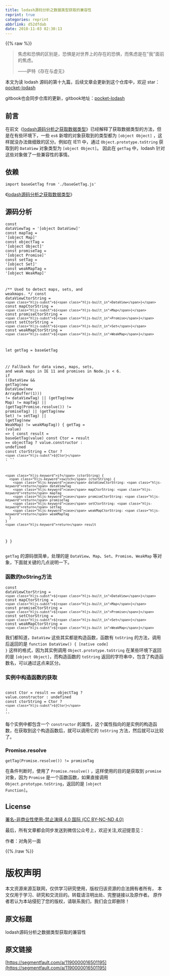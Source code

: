 ```yaml
---
title: lodash源码分析之数据类型获取的兼容性
reprint: true
categories: reprint
abbrlink: d52dfdab
date: 2018-11-03 02:30:13
---
```


{{% raw %}}
<blockquote>&#x7126;&#x8651;&#x548C;&#x6050;&#x60E7;&#x7684;&#x533A;&#x522B;&#x662F;&#xFF0C;&#x6050;&#x60E7;&#x662F;&#x5BF9;&#x4E16;&#x754C;&#x4E0A;&#x7684;&#x5B58;&#x5728;&#x7684;&#x6050;&#x60E7;&#xFF0C;&#x800C;&#x7126;&#x8651;&#x662F;&#x5728;&quot;&#x6211;&quot;&#x9762;&#x524D;&#x7684;&#x7126;&#x8651;&#x3002;<p>&#x2014;&#x2014;&#x8428;&#x7279;&#x300A;&#x5B58;&#x5728;&#x4E0E;&#x865A;&#x65E0;&#x300B;</p></blockquote><p>&#x672C;&#x6587;&#x4E3A;&#x8BFB; lodash &#x6E90;&#x7801;&#x7684;&#x7B2C;&#x5341;&#x4E5D;&#x7BC7;&#xFF0C;&#x540E;&#x7EED;&#x6587;&#x7AE0;&#x4F1A;&#x66F4;&#x65B0;&#x5230;&#x8FD9;&#x4E2A;&#x4ED3;&#x5E93;&#x4E2D;&#xFF0C;&#x6B22;&#x8FCE; star&#xFF1A;<a href="https://github.com/yeyuqiudeng/pocket-lodash" rel="nofollow noreferrer" target="_blank">pocket-lodash</a></p><p>gitbook&#x4E5F;&#x4F1A;&#x540C;&#x6B65;&#x4ED3;&#x5E93;&#x7684;&#x66F4;&#x65B0;&#xFF0C;gitbook&#x5730;&#x5740;&#xFF1A;<a href="https://www.gitbook.com/book/yeyuqiudeng/pocket-lodash/details" rel="nofollow noreferrer" target="_blank">pocket-lodash</a></p><h2 id="articleHeader0">&#x524D;&#x8A00;</h2><p>&#x5728;&#x524D;&#x6587;&#x300A;<a href="https://github.com/yeyuqiudeng/pocket-lodash/issues/19" rel="nofollow noreferrer" target="_blank">lodash&#x6E90;&#x7801;&#x5206;&#x6790;&#x4E4B;&#x83B7;&#x53D6;&#x6570;&#x636E;&#x7C7B;&#x578B;</a>&#x300B;&#x5DF2;&#x7ECF;&#x89E3;&#x91CA;&#x4E86;&#x83B7;&#x53D6;&#x6570;&#x636E;&#x7C7B;&#x578B;&#x7684;&#x65B9;&#x6CD5;&#xFF0C;&#x4F46;&#x662F;&#x5728;&#x6709;&#x4E9B;&#x73AF;&#x5883;&#x4E0B;&#xFF0C;&#x4E00;&#x4E9B; <code>es6</code> &#x65B0;&#x589E;&#x7684;&#x5BF9;&#x8C61;&#x83B7;&#x53D6;&#x5230;&#x7684;&#x7C7B;&#x578B;&#x90FD;&#x4E3A; <code>[object Object]</code> &#xFF0C;&#x8FD9;&#x6837;&#x5C31;&#x6CA1;&#x529E;&#x6CD5;&#x505A;&#x7EC6;&#x81F4;&#x7684;&#x533A;&#x5206;&#x3002;&#x4F8B;&#x5982;&#x5728; IE11 &#x4E2D;&#xFF0C;&#x901A;&#x8FC7; <code>Object.prototype.toString</code> &#x83B7;&#x53D6;&#x5230;&#x7684; <code>DataView</code> &#x5BF9;&#x8C61;&#x7C7B;&#x578B;&#x4E3A; <code>[object Object]</code>&#x3002; &#x56E0;&#x6B64;&#x5728; <code>getTag</code> &#x4E2D;&#xFF0C;lodash &#x9488;&#x5BF9;&#x8FD9;&#x4E9B;&#x5BF9;&#x8C61;&#x505A;&#x4E86;&#x4E00;&#x4E9B;&#x517C;&#x5BB9;&#x6027;&#x7684;&#x4E8B;&#x60C5;&#x3002;</p><h2 id="articleHeader1">&#x4F9D;&#x8D56;</h2><div class="widget-codetool" style="display:none"><div class="widget-codetool--inner"><span class="selectCode code-tool" data-toggle="tooltip" data-placement="top" title="" data-original-title="&#x5168;&#x9009;"></span> <span type="button" class="copyCode code-tool" data-toggle="tooltip" data-placement="top" data-clipboard-text="import baseGetTag from &apos;./baseGetTag.js&apos;" title="" data-original-title="&#x590D;&#x5236;"></span> <span type="button" class="saveToNote code-tool" data-toggle="tooltip" data-placement="top" title="" data-original-title="&#x653E;&#x8FDB;&#x7B14;&#x8BB0;"></span></div></div><pre class="javascript hljs"><code class="javascript" style="word-break:break-word;white-space:initial"><span class="hljs-keyword">import</span> baseGetTag <span class="hljs-keyword">from</span> <span class="hljs-string">&apos;./baseGetTag.js&apos;</span></code></pre><p>&#x300A;<a href="https://github.com/yeyuqiudeng/pocket-lodash/issues/19" rel="nofollow noreferrer" target="_blank">lodash&#x6E90;&#x7801;&#x5206;&#x6790;&#x4E4B;&#x83B7;&#x53D6;&#x6570;&#x636E;&#x7C7B;&#x578B;</a>&#x300B;</p><h2 id="articleHeader2">&#x6E90;&#x7801;&#x5206;&#x6790;</h2><div class="widget-codetool" style="display:none"><div class="widget-codetool--inner"><span class="selectCode code-tool" data-toggle="tooltip" data-placement="top" title="" data-original-title="&#x5168;&#x9009;"></span> <span type="button" class="copyCode code-tool" data-toggle="tooltip" data-placement="top" data-clipboard-text="const dataViewTag = &apos;[object DataView]&apos;
const mapTag = &apos;[object Map]&apos;
const objectTag = &apos;[object Object]&apos;
const promiseTag = &apos;[object Promise]&apos;
const setTag = &apos;[object Set]&apos;
const weakMapTag = &apos;[object WeakMap]&apos;

/** Used to detect maps, sets, and weakmaps. */
const dataViewCtorString = `${DataView}`
const mapCtorString = `${Map}`
const promiseCtorString = `${Promise}`
const setCtorString = `${Set}`
const weakMapCtorString = `${WeakMap}`

let getTag = baseGetTag

// Fallback for data views, maps, sets, and weak maps in IE 11 and promises in Node.js &lt; 6.
if ((DataView &amp;&amp; getTag(new DataView(new ArrayBuffer(1))) != dataViewTag) ||
    (getTag(new Map) != mapTag) ||
    (getTag(Promise.resolve()) != promiseTag) ||
    (getTag(new Set) != setTag) ||
    (getTag(new WeakMap) != weakMapTag)) {
  getTag = (value) =&gt; {
    const result = baseGetTag(value)
    const Ctor = result == objectTag ? value.constructor : undefined
    const ctorString = Ctor ? `${Ctor}` : &apos;&apos;

    if (ctorString) {
      switch (ctorString) {
        case dataViewCtorString: return dataViewTag
        case mapCtorString: return mapTag
        case promiseCtorString: return promiseTag
        case setCtorString: return setTag
        case weakMapCtorString: return weakMapTag
      }
    }
    return result
  }
}" title="" data-original-title="&#x590D;&#x5236;"></span> <span type="button" class="saveToNote code-tool" data-toggle="tooltip" data-placement="top" title="" data-original-title="&#x653E;&#x8FDB;&#x7B14;&#x8BB0;"></span></div></div><pre class="javascript hljs"><code class="javascript"><span class="hljs-keyword">const</span> dataViewTag = <span class="hljs-string">&apos;[object DataView]&apos;</span>
<span class="hljs-keyword">const</span> mapTag = <span class="hljs-string">&apos;[object Map]&apos;</span>
<span class="hljs-keyword">const</span> objectTag = <span class="hljs-string">&apos;[object Object]&apos;</span>
<span class="hljs-keyword">const</span> promiseTag = <span class="hljs-string">&apos;[object Promise]&apos;</span>
<span class="hljs-keyword">const</span> setTag = <span class="hljs-string">&apos;[object Set]&apos;</span>
<span class="hljs-keyword">const</span> weakMapTag = <span class="hljs-string">&apos;[object WeakMap]&apos;</span>

<span class="hljs-comment">/** Used to detect maps, sets, and weakmaps. */</span>
<span class="hljs-keyword">const</span> dataViewCtorString = <span class="hljs-string">`<span class="hljs-subst">${<span class="hljs-built_in">DataView</span>}</span>`</span>
<span class="hljs-keyword">const</span> mapCtorString = <span class="hljs-string">`<span class="hljs-subst">${<span class="hljs-built_in">Map</span>}</span>`</span>
<span class="hljs-keyword">const</span> promiseCtorString = <span class="hljs-string">`<span class="hljs-subst">${<span class="hljs-built_in">Promise</span>}</span>`</span>
<span class="hljs-keyword">const</span> setCtorString = <span class="hljs-string">`<span class="hljs-subst">${<span class="hljs-built_in">Set</span>}</span>`</span>
<span class="hljs-keyword">const</span> weakMapCtorString = <span class="hljs-string">`<span class="hljs-subst">${<span class="hljs-built_in">WeakMap</span>}</span>`</span>

<span class="hljs-keyword">let</span> getTag = baseGetTag

<span class="hljs-comment">// Fallback for data views, maps, sets, and weak maps in IE 11 and promises in Node.js &lt; 6.</span>
<span class="hljs-keyword">if</span> ((<span class="hljs-built_in">DataView</span> &amp;&amp; getTag(<span class="hljs-keyword">new</span> <span class="hljs-built_in">DataView</span>(<span class="hljs-keyword">new</span> <span class="hljs-built_in">ArrayBuffer</span>(<span class="hljs-number">1</span>))) != dataViewTag) ||
    (getTag(<span class="hljs-keyword">new</span> <span class="hljs-built_in">Map</span>) != mapTag) ||
    (getTag(<span class="hljs-built_in">Promise</span>.resolve()) != promiseTag) ||
    (getTag(<span class="hljs-keyword">new</span> <span class="hljs-built_in">Set</span>) != setTag) ||
    (getTag(<span class="hljs-keyword">new</span> <span class="hljs-built_in">WeakMap</span>) != weakMapTag)) {
  getTag = <span class="hljs-function">(<span class="hljs-params">value</span>) =&gt;</span> {
    <span class="hljs-keyword">const</span> result = baseGetTag(value)
    <span class="hljs-keyword">const</span> Ctor = result == objectTag ? value.constructor : <span class="hljs-literal">undefined</span>
    <span class="hljs-keyword">const</span> ctorString = Ctor ? <span class="hljs-string">`<span class="hljs-subst">${Ctor}</span>`</span> : <span class="hljs-string">&apos;&apos;</span>

    <span class="hljs-keyword">if</span> (ctorString) {
      <span class="hljs-keyword">switch</span> (ctorString) {
        <span class="hljs-keyword">case</span> dataViewCtorString: <span class="hljs-keyword">return</span> dataViewTag
        <span class="hljs-keyword">case</span> mapCtorString: <span class="hljs-keyword">return</span> mapTag
        <span class="hljs-keyword">case</span> promiseCtorString: <span class="hljs-keyword">return</span> promiseTag
        <span class="hljs-keyword">case</span> setCtorString: <span class="hljs-keyword">return</span> setTag
        <span class="hljs-keyword">case</span> weakMapCtorString: <span class="hljs-keyword">return</span> weakMapTag
      }
    }
    <span class="hljs-keyword">return</span> result
  }
}</code></pre><p><code>getTag</code> &#x7684;&#x6E90;&#x7801;&#x5F88;&#x7B80;&#x5355;&#xFF0C;&#x5904;&#x7406;&#x7684;&#x662F; <code>DataView</code>&#x3001;<code>Map</code>&#x3001;<code>Set</code>&#x3001;<code>Promise</code>&#x3001;<code>WeakMap</code> &#x7B49;&#x5BF9;&#x8C61;&#xFF0C;&#x4E0B;&#x9762;&#x5C31;&#x5173;&#x952E;&#x7684;&#x51E0;&#x70B9;&#x8BF4;&#x660E;&#x4E00;&#x4E0B;&#x3002;</p><h3 id="articleHeader3">&#x51FD;&#x6570;&#x7684;toString&#x65B9;&#x6CD5;</h3><div class="widget-codetool" style="display:none"><div class="widget-codetool--inner"><span class="selectCode code-tool" data-toggle="tooltip" data-placement="top" title="" data-original-title="&#x5168;&#x9009;"></span> <span type="button" class="copyCode code-tool" data-toggle="tooltip" data-placement="top" data-clipboard-text="const dataViewCtorString = `${DataView}`
const mapCtorString = `${Map}`
const promiseCtorString = `${Promise}`
const setCtorString = `${Set}`
const weakMapCtorString = `${WeakMap}`" title="" data-original-title="&#x590D;&#x5236;"></span> <span type="button" class="saveToNote code-tool" data-toggle="tooltip" data-placement="top" title="" data-original-title="&#x653E;&#x8FDB;&#x7B14;&#x8BB0;"></span></div></div><pre class="javascript hljs"><code class="javascript"><span class="hljs-keyword">const</span> dataViewCtorString = <span class="hljs-string">`<span class="hljs-subst">${<span class="hljs-built_in">DataView</span>}</span>`</span>
<span class="hljs-keyword">const</span> mapCtorString = <span class="hljs-string">`<span class="hljs-subst">${<span class="hljs-built_in">Map</span>}</span>`</span>
<span class="hljs-keyword">const</span> promiseCtorString = <span class="hljs-string">`<span class="hljs-subst">${<span class="hljs-built_in">Promise</span>}</span>`</span>
<span class="hljs-keyword">const</span> setCtorString = <span class="hljs-string">`<span class="hljs-subst">${<span class="hljs-built_in">Set</span>}</span>`</span>
<span class="hljs-keyword">const</span> weakMapCtorString = <span class="hljs-string">`<span class="hljs-subst">${<span class="hljs-built_in">WeakMap</span>}</span>`</span></code></pre><p>&#x6211;&#x4EEC;&#x90FD;&#x77E5;&#x9053;&#xFF0C;<code>DataView</code> &#x8FD9;&#x4E9B;&#x5176;&#x5B9E;&#x90FD;&#x662F;&#x6784;&#x9020;&#x51FD;&#x6570;&#xFF0C;&#x51FD;&#x6570;&#x6709; <code>toString</code> &#x7684;&#x65B9;&#x6CD5;&#xFF0C;&#x8C03;&#x7528;&#x540E;&#x8FD4;&#x56DE;&#x7684;&#x662F; <code>function DataView() { [native code] }</code> &#x8FD9;&#x6837;&#x7684;&#x683C;&#x5F0F;&#xFF0C;&#x56E0;&#x4E3A;&#x5176;&#x5B9E;&#x4F8B;&#x8C03;&#x7528; <code>Object.prototype.toString</code> &#x5728;&#x67D0;&#x4E9B;&#x73AF;&#x5883;&#x4E0B;&#x8FD4;&#x56DE;&#x7684;&#x662F; <code>[object Object]</code>&#xFF0C;&#x800C;&#x6784;&#x9020;&#x51FD;&#x6570;&#x7684; <code>toString</code> &#x8FD4;&#x56DE;&#x7684;&#x5B57;&#x7B26;&#x4E32;&#x4E2D;&#xFF0C;&#x5305;&#x542B;&#x4E86;&#x6784;&#x9020;&#x51FD;&#x6570;&#x540D;&#xFF0C;&#x53EF;&#x4EE5;&#x901A;&#x8FC7;&#x8FD9;&#x70B9;&#x6765;&#x533A;&#x5206;&#x3002;</p><h3 id="articleHeader4">&#x5B9E;&#x4F8B;&#x4E2D;&#x6784;&#x9020;&#x51FD;&#x6570;&#x7684;&#x83B7;&#x53D6;</h3><div class="widget-codetool" style="display:none"><div class="widget-codetool--inner"><span class="selectCode code-tool" data-toggle="tooltip" data-placement="top" title="" data-original-title="&#x5168;&#x9009;"></span> <span type="button" class="copyCode code-tool" data-toggle="tooltip" data-placement="top" data-clipboard-text=" const Ctor = result == objectTag ? value.constructor : undefined
 const ctorString = Ctor ? `${Ctor}` : &apos;&apos;" title="" data-original-title="&#x590D;&#x5236;"></span> <span type="button" class="saveToNote code-tool" data-toggle="tooltip" data-placement="top" title="" data-original-title="&#x653E;&#x8FDB;&#x7B14;&#x8BB0;"></span></div></div><pre class="javascript hljs"><code class="javascript"> <span class="hljs-keyword">const</span> Ctor = result == objectTag ? value.constructor : <span class="hljs-literal">undefined</span>
 <span class="hljs-keyword">const</span> ctorString = Ctor ? <span class="hljs-string">`<span class="hljs-subst">${Ctor}</span>`</span> : <span class="hljs-string">&apos;&apos;</span></code></pre><p>&#x6BCF;&#x4E2A;&#x5B9E;&#x4F8B;&#x4E2D;&#x90FD;&#x5305;&#x542B;&#x4E00;&#x4E2A; <code>constructor</code> &#x7684;&#x5C5E;&#x6027;&#xFF0C;&#x8FD9;&#x4E2A;&#x5C5E;&#x6027;&#x6307;&#x5411;&#x7684;&#x662F;&#x5B9E;&#x4F8B;&#x7684;&#x6784;&#x9020;&#x51FD;&#x6570;&#xFF0C;&#x5728;&#x83B7;&#x53D6;&#x5230;&#x8FD9;&#x4E2A;&#x6784;&#x9020;&#x51FD;&#x6570;&#x540E;&#xFF0C;&#x5C31;&#x53EF;&#x4EE5;&#x8C03;&#x7528;&#x5B83;&#x7684; <code>toString</code> &#x65B9;&#x6CD5;&#xFF0C;&#x7136;&#x540E;&#x5C31;&#x53EF;&#x4EE5;&#x6BD4;&#x8F83;&#x4E86;&#x3002;</p><h3 id="articleHeader5">Promise.resolve</h3><div class="widget-codetool" style="display:none"><div class="widget-codetool--inner"><span class="selectCode code-tool" data-toggle="tooltip" data-placement="top" title="" data-original-title="&#x5168;&#x9009;"></span> <span type="button" class="copyCode code-tool" data-toggle="tooltip" data-placement="top" data-clipboard-text="getTag(Promise.resolve()) != promiseTag" title="" data-original-title="&#x590D;&#x5236;"></span> <span type="button" class="saveToNote code-tool" data-toggle="tooltip" data-placement="top" title="" data-original-title="&#x653E;&#x8FDB;&#x7B14;&#x8BB0;"></span></div></div><pre class="javascript hljs"><code class="javascript" style="word-break:break-word;white-space:initial">getTag(<span class="hljs-built_in">Promise</span>.resolve()) != promiseTag</code></pre><p>&#x5728;&#x6761;&#x4EF6;&#x5224;&#x65AD;&#x65F6;&#xFF0C;&#x4F7F;&#x7528;&#x4E86; <code>Promise.resolve()</code> &#xFF0C;&#x8FD9;&#x6837;&#x4F7F;&#x7528;&#x7684;&#x76EE;&#x7684;&#x662F;&#x83B7;&#x53D6;&#x5230; <code>promise</code> &#x5BF9;&#x8C61;&#xFF0C;&#x56E0;&#x4E3A; <code>Promise</code> &#x662F;&#x4E00;&#x4E2A;&#x51FD;&#x6570;&#x51FD;&#x6570;&#xFF0C;&#x5982;&#x679C;&#x76F4;&#x63A5;&#x8C03;&#x7528; <code>Object.prototype.toString</code>&#xFF0C;&#x8FD4;&#x56DE;&#x7684;&#x662F; <code>[object Function]</code>&#x3002;</p><h2 id="articleHeader6">License</h2><p><a href="http://creativecommons.org/licenses/by-nc-nd/4.0/" rel="nofollow noreferrer" target="_blank">&#x7F72;&#x540D;-&#x975E;&#x5546;&#x4E1A;&#x6027;&#x4F7F;&#x7528;-&#x7981;&#x6B62;&#x6F14;&#x7ECE; 4.0 &#x56FD;&#x9645; (CC BY-NC-ND 4.0)</a></p><p>&#x6700;&#x540E;&#xFF0C;&#x6240;&#x6709;&#x6587;&#x7AE0;&#x90FD;&#x4F1A;&#x540C;&#x6B65;&#x53D1;&#x9001;&#x5230;&#x5FAE;&#x4FE1;&#x516C;&#x4F17;&#x53F7;&#x4E0A;&#xFF0C;&#x6B22;&#x8FCE;&#x5173;&#x6CE8;,&#x6B22;&#x8FCE;&#x63D0;&#x610F;&#x89C1;&#xFF1A; <span class="img-wrap"><img data-src="/img/remote/1460000011338189" src="https://static.alili.tech/img/remote/1460000011338189" alt="" title="" style="cursor:pointer"></span></p><p>&#x4F5C;&#x8005;&#xFF1A;&#x5BF9;&#x89D2;&#x53E6;&#x4E00;&#x9762;</p>
{{% /raw %}}

# 版权声明
本文资源来源互联网，仅供学习研究使用，版权归该资源的合法拥有者所有，
本文仅用于学习、研究和交流目的。转载请注明出处、完整链接以及原作者。
原作者若认为本站侵犯了您的版权，请联系我们，我们会立即删除！

## 原文标题
lodash源码分析之数据类型获取的兼容性

## 原文链接
[https://segmentfault.com/a/1190000016501195](https://segmentfault.com/a/1190000016501195)

